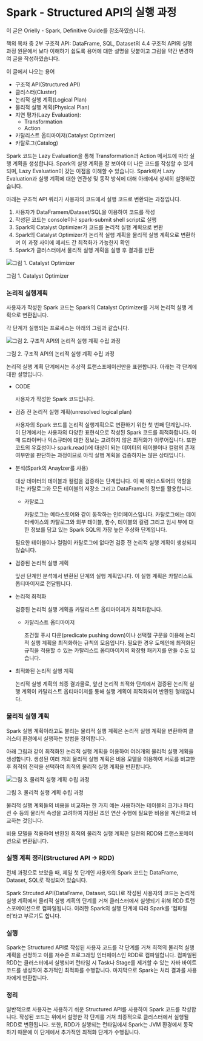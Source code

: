 # Spark - Structured API의 실행 과정

이 글은 Orielly - Spark, Definitive Guide를 참조하였습니다.

책의 목차 중 2부 구조적 API: DataFrame, SQL, Dataset의 4.4 구조적 API의 실행 과정 원문에서 보다 이해하기 쉽도록 용어에 대한 설명을 덧붙이고 그림을 약간 변경하여 글을 작성하였습니다.

이 글에서 나오는 용어

- 구조적 API(Structured API)
- 클러스터(Cluster)
- 논리적 실행 계획(Logical Plan)
- 물리적 실행 계획(Physical Plan)
- 지연 평가(Lazy Evaluation):
    - Transformation
    - Action
- 카탈리스트 옵티마이저(Catalyst Optimizer)
- 카탈로그(Catalog)

Spark 코드는 Lazy Evaluation을 통해 Transformation과 Action 메서드에 따라 실행 계획을 생성합니다. Spark의 실행 계획을 잘 보아야 더 나은 코드를 작성할 수 있게 되며, Lazy Evaluation이 갖는 이점을 이해할 수 있습니다. Spark에서 Lazy Evaluation과 실행 계획에 대한 연관성 및 동작 방식에 대해 아래에서 상세히 설명하겠습니다.

아래는 구조적 API 쿼리가 사용자의 코드에서 실행 코드로 변환되는 과정입니다.

1. 사용자가 DataFramem/Dataset/SQL을 이용하여 코드를 작성
2. 작성된 코드는 console이나 spark-submit shell script로 실행
3. Spark의 Catalyst Optimizer가 코드를 논리적 실행 계획으로 변환
4. Spark의 Catalyst Optimizer가 논리적 실행 계획을 물리적 실행 계획으로 변환하며 이 과정 사이에 메서드 간 최적화가 가능한지 확인
5. Spark가 클러스터에서 물리적 실행 계획을 실행 후 결과를 반환

![그림 1. Catalyst Optimizer](https://s3-us-west-2.amazonaws.com/secure.notion-static.com/ae3244d9-c933-4fde-a03a-94e3194ecbe3/IMG_0016.jpg)

그림 1. Catalyst Optimizer

### 논리적 실행계획

사용자가 작성한 Spark 코드는 Spark의 Catalyst Optimizer를 거쳐 논리적 실행 계획으로 변환됩니다.

각 단계가 실행되는 프로세스는 아래의 그림과 같습니다.

![그림 2. 구조적 API의 논리적 실행 계획 수립 과정](https://s3-us-west-2.amazonaws.com/secure.notion-static.com/eac91bbe-ac5c-4924-b6e9-707366ed8fe9/IMG_0015.jpg)

그림 2. 구조적 API의 논리적 실행 계획 수립 과정

논리적 실행 계획 단계에서는 추상적 트랜스포메이션만을 표현합니다. 아래는 각 단계에 대한 설명입니다.

- CODE

    사용자가 작성한 Spark 코드입니다.

- 검증 전 논리적 실행 계획(unresolved logical plan)

    사용자의 Spark 코드를 논리적 실행계획으로 변환하기 위한 첫 번째 단계입니다. 이 단계에서는 사용자의 다양한 표현식으로 작성된 Spark 코드를 최적화합니다. 이 때 드라이버나 익스큐터에 대한 정보는 고려하지 않은 최적화가 이루어집니다. 또한 코드의 유효성이나 spark.read()에 대상이 되는 데이터의 테이블이나 컬럼의 존재 여부만을 판단하는 과정이므로 아직 실행 계획을 검증하지는 않은 상태입니다.

- 분석(Spark의 Anaylzer를 사용)

    대상 데이터의 테이블과 컬럼을 검증하는 단계입니다. 이 때 메타스토어의 역할을 하는 카탈로그와 모든 테이블의 저장소 그리고 DataFrame의 정보를 활용합니다.

    - 카탈로그

        카탈로그는 메타스토어와 같이 동작하는 인터페이스입니다. 카탈로그에는 데이터베이스의 카탈로그와 외부 테이블, 함수, 테이블의 컬럼 그리고 임시 뷰에 대한 정보를 담고 있는 Spark SQL의 가장 높은 추상화 단계입니다.

    필요한 테이블이나 컬럼이 카탈로그에 없다면 검증 전 논리적 실행 계획이 생성되지 않습니다.

- 검증된 논리적 실행 계획

    앞선 단계인 분석에서 반환된 단계의 실행 계획입니다. 이 실행 계획은 카탈리스트 옵티마이저로 전달됩니다.

- 논리적 최적화

    검증된 논리적 실행 계획을 카탈리스트 옵티마이저가 최적화합니다.

    - 카탈리스트 옵티마이저

        조건절 푸시 다운(predicate pushing down)이나 선택절 구문을 이용해 논리적 실행 계획을 최적화하는 규칙의 모음입니다. 필요한 경우 도메인에 최적화된 규칙을 적용할 수 있는 카탈리스트 옵티마이저의 확장형 패키지를 만들 수도 있습니다.

- 최적화된 논리적 실행 계획

    논리적 실행 계획의 최종 결과물로, 앞선 논리적 최적화 단계에서 검증된 논리적 실행 계획이 카탈리스트 옵티마이저를 통해 실행 계획이 최적화되어 반환된 형태입니다.

### 물리적 실행 계획

Spark 실행 계획이라고도 불리는 물리적 실행 계획은 논리적 실행 계획을 변환하여 클러스터 환경에서 실행하는 방법을 정의합니다.

아래 그림과 같이 최적화된 논리적 실행 계획을 이용하여 여러개의 물리적 실행 계획을 생성합니다. 생성된 여러 개의 물리적 실행 계획은 비용 모델을 이용하여 서로를 비교한 후 최적의 전략을 선택하여 최적의 물리적 실행 계획을 반환합니다.

![그림 3. 물리적 실행 계획 수립 과정](https://s3-us-west-2.amazonaws.com/secure.notion-static.com/8b9c1d1a-58e3-4322-b60e-cd402d3cd4f0/IMG_0017.jpg)

그림 3. 물리적 실행 계획 수립 과정

물리적 실행 계획들의 비용을 비교하는 한 가지 예는 사용하려는 테이블의 크기나 파티션 수 등의 물리적 속성을 고려하여 지정된 조인 연산 수행에 필요한 비용을 계산하고 비교하는 것입니다.

비용 모델을 적용하여 반환된 최적의 물리적 실행 계획은 일련의 RDD와 트랜스포메이션으로 변환됩니다.

### 실행 계획 정리(Structured API → RDD)

전체 과정으로 보았을 때, 제일 첫 단계인 사용자의 Spark 코드는 DataFrame, Dataset, SQL로 작성되어 있습니다.

Spark Strcuted API(DataFrame, Dataset, SQL)로 작성된 사용자의 코드는 논리적 실행 계획에서 물리적 실행 계획의 단계를 거쳐 클러스터에서 실행되기 위해 RDD 트랜스포메이션으로 컴파일됩니다. 이러한 Spark의 실행 단계에 따라 Spark를 ‘컴파일러’라고 부르기도 합니다.

### 실행

Spark는 Structured API로 작성된 사용자 코드를 각 단계를 거쳐 최적의 물리적 실행 계획을 선정하고 이를 저수준 프로그래밍 인터페이스인 RDD로 컴파일합니다. 컴파일된 RDD는 클러스터에서 실행되며 런타임 시 Task나 Stage를 제거할 수 있는 자바 바이트 코드를 생성하여 추가적인 최적화를 수행합니다. 마지막으로 Spark는 처리 결과를 사용자에게 반환합니다.

### 정리

일반적으로 사용자는 사용하기 쉬운 Structured API를 사용하여 Spark 코드를 작성합니다. 작성된 코드는 위에서 설명한 각 단계를 거쳐 최종적으로 클러스터에서 실행될 RDD로 변환됩니다. 또한, RDD가 실행되는 런타임에서 Spark는 JVM 환경에서 동작하기 때문에 이 단계에서 추가적인 최적화 단계가 수행됩니다.